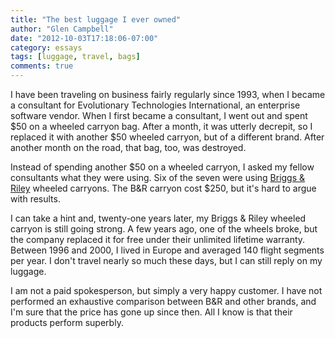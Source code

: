 ```yaml
---
title: "The best luggage I ever owned"
author: "Glen Campbell"
date: "2012-10-03T17:18:06-07:00"
category: essays
tags: [luggage, travel, bags]
comments: true
---
```

I have been traveling on business fairly regularly since 1993, when
I became a consultant for Evolutionary Technologies International,
an enterprise software vendor. When I first became a consultant, I
went out and spent $50 on a wheeled carryon bag. After a month, it
was utterly decrepit, so I replaced it with another $50 wheeled
carryon, but of a different brand. After another month on the road,
that bag, too, was destroyed.

Instead of spending another $50 on a wheeled carryon, I asked my
fellow consultants what they were using. Six of the seven were using
[Briggs & Riley](http://www.briggs-riley.com) wheeled carryons. The
B&R carryon cost $250, but it's hard to argue with results.

I can take a hint and, twenty-one years later, my Briggs & Riley
wheeled carryon is still going strong. A few years ago, one of the
wheels broke, but the company replaced it for free under their
unlimited lifetime warranty. Between 1996 and 2000, I lived in
Europe and averaged 140 flight segments per year. I don't travel
nearly so much these days, but I can still reply on my luggage.

I am not a paid spokesperson, but simply a very happy customer. I
have not performed an exhaustive comparison between B&R and other
brands, and I'm sure that the price has gone up since then. All I
know is that their products perform superbly.
